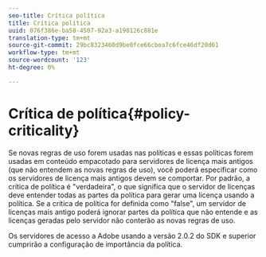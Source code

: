 ```yaml
---
seo-title: Crítica política
title: Crítica política
uuid: 076f386e-ba58-4507-92a3-a190126c881e
translation-type: tm+mt
source-git-commit: 29bc8323460d9be0fce66cbea7c6fce46df20d61
workflow-type: tm+mt
source-wordcount: '123'
ht-degree: 0%

---
```



# Crítica de política{#policy-criticality}

Se novas regras de uso forem usadas nas políticas e essas políticas forem usadas em conteúdo empacotado para servidores de licença mais antigos (que não entendem as novas regras de uso), você poderá especificar como os servidores de licença mais antigos devem se comportar. Por padrão, a crítica de política é &quot;verdadeira&quot;, o que significa que o servidor de licenças deve entender todas as partes da política para gerar uma licença usando a política. Se a crítica de política for definida como &quot;false&quot;, um servidor de licenças mais antigo poderá ignorar partes da política que não entende e as licenças geradas pelo servidor não conterão as novas regras de uso.

Os servidores de acesso a Adobe usando a versão 2.0.2 do SDK e superior cumprirão a configuração de importância da política.
